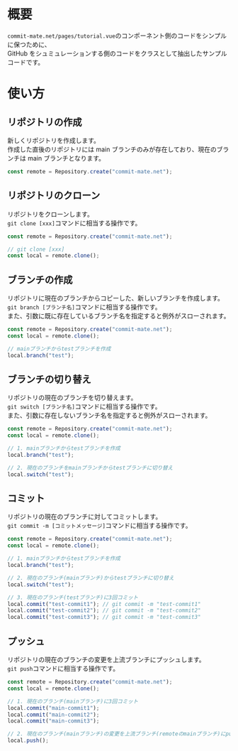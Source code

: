 # 概要

`commit-mate.net/pages/tutorial.vue`のコンポーネント側のコードをシンプルに保つために、  
GitHub をシュミュレーションする側のコードをクラスとして抽出したサンプルコードです。

# 使い方

## リポジトリの作成

新しくリポジトリを作成します。  
作成した直後のリポジトリには main ブランチのみが存在しており、現在のブランチは main ブランチとなります。

```ts
const remote = Repository.create("commit-mate.net");
```

## リポジトリのクローン

リポジトリをクローンします。  
`git clone [xxx]`コマンドに相当する操作です。

```ts
const remote = Repository.create("commit-mate.net");

// git clone [xxx]
const local = remote.clone();
```

## ブランチの作成

リポジトリに現在のブランチからコピーした、新しいブランチを作成します。  
`git branch [ブランチ名]`コマンドに相当する操作です。  
また、引数に既に存在しているブランチ名を指定すると例外がスローされます。

```ts
const remote = Repository.create("commit-mate.net");
const local = remote.clone();

// mainブランチからtestブランチを作成
local.branch("test");
```

## ブランチの切り替え

リポジトリの現在のブランチを切り替えます。  
`git switch [ブランチ名]`コマンドに相当する操作です。  
また、引数に存在しないブランチ名を指定すると例外がスローされます。

```ts
const remote = Repository.create("commit-mate.net");
const local = remote.clone();

// 1. mainブランチからtestブランチを作成
local.branch("test");

// 2. 現在のブランチをmainブランチからtestブランチに切り替え
local.switch("test");
```

## コミット

リポジトリの現在のブランチに対してコミットします。  
`git commit -m [コミットメッセージ]`コマンドに相当する操作です。

```ts
const remote = Repository.create("commit-mate.net");
const local = remote.clone();

// 1. mainブランチからtestブランチを作成
local.branch("test");

// 2. 現在のブランチ(mainブランチ)からtestブランチに切り替え
local.switch("test");

// 3. 現在のブランチ(testブランチ)に3回コミット
local.commit("test-commit1"); // git commit -m "test-commit1"
local.commit("test-commit2"); // git commit -m "test-commit2"
local.commit("test-commit3"); // git commit -m "test-commit3"
```

## プッシュ

リポジトリの現在のブランチの変更を上流ブランチにプッシュします。  
`git push`コマンドに相当する操作です。

```ts
const remote = Repository.create("commit-mate.net");
const local = remote.clone();

// 1. 現在のブランチ(mainブランチ)に3回コミット
local.commit("main-commit1");
local.commit("main-commit2");
local.commit("main-commit3");

// 2. 現在のブランチ(mainブランチ)の変更を上流ブランチ(remoteのmainブランチ)にpush
local.push();
```

